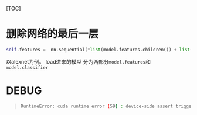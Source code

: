 [TOC]

# 删除网络的最后一层

```python
self.features =  nn.Sequential(*list(model.features.children()) + list(model.classifier.children())[:-1])  
```

以alexnet为例。 load进来的模型 分为两部分`model.features`和`model.classifier`

# DEBUG

> ```bash
> RuntimeError: cuda runtime error (59) : device-side assert triggered at /opt/conda/conda-bld/pytorch_1524580978845/work/aten/src/THC/generic/THCStorage.c:36
> ```

